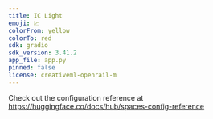 ```yaml
---
title: IC Light
emoji: 📈
colorFrom: yellow
colorTo: red
sdk: gradio
sdk_version: 3.41.2
app_file: app.py
pinned: false
license: creativeml-openrail-m
---
```


Check out the configuration reference at https://huggingface.co/docs/hub/spaces-config-reference
